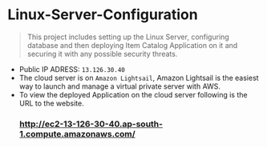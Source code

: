 # Linux-Server-Configuration

>This project includes setting up the Linux Server, configuring database and then deploying Item Catalog Application on it and securing it with any      possible security threats.

* Public IP ADRESS: `13.126.30.40`
* The cloud server is on `Amazon Lightsail`, Amazon Lightsail is the easiest way to launch and manage a virtual private server with AWS.
* To view the deployed Application on the cloud server following is the URL to the website.<br>
  ### <a href="http://ec2-13-126-30-40.ap-south-1.compute.amazonaws.com/">http://ec2-13-126-30-40.ap-south-1.compute.amazonaws.com/</a>
